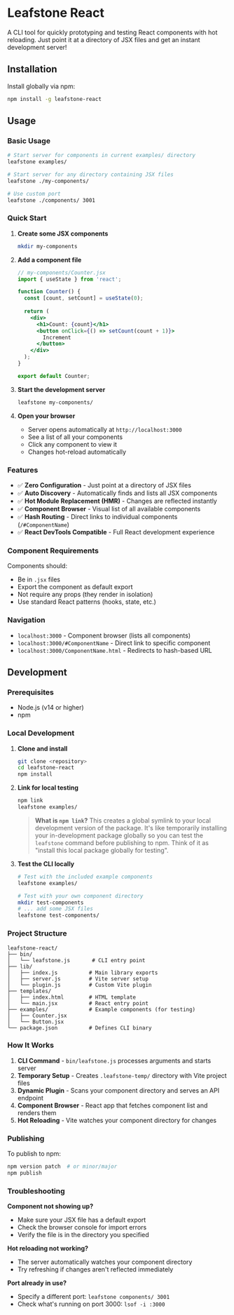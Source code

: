 # Leafstone React

A CLI tool for quickly prototyping and testing React components with hot reloading. Just point it at a directory of JSX files and get an instant development server!

## Installation

Install globally via npm:

```bash
npm install -g leafstone-react
```

## Usage

### Basic Usage

```bash
# Start server for components in current examples/ directory
leafstone examples/

# Start server for any directory containing JSX files
leafstone ./my-components/

# Use custom port
leafstone ./components/ 3001
```

### Quick Start

1. **Create some JSX components**
   ```bash
   mkdir my-components
   ```

2. **Add a component file**
   ```jsx
   // my-components/Counter.jsx
   import { useState } from 'react';

   function Counter() {
     const [count, setCount] = useState(0);
     
     return (
       <div>
         <h1>Count: {count}</h1>
         <button onClick={() => setCount(count + 1)}>
           Increment
         </button>
       </div>
     );
   }

   export default Counter;
   ```

3. **Start the development server**
   ```bash
   leafstone my-components/
   ```

4. **Open your browser**
   - Server opens automatically at `http://localhost:3000`
   - See a list of all your components
   - Click any component to view it
   - Changes hot-reload automatically

### Features

- ✅ **Zero Configuration** - Just point at a directory of JSX files
- ✅ **Auto Discovery** - Automatically finds and lists all JSX components
- ✅ **Hot Module Replacement (HMR)** - Changes are reflected instantly
- ✅ **Component Browser** - Visual list of all available components
- ✅ **Hash Routing** - Direct links to individual components (`/#ComponentName`)
- ✅ **React DevTools Compatible** - Full React development experience

### Component Requirements

Components should:
- Be in `.jsx` files
- Export the component as default export
- Not require any props (they render in isolation)
- Use standard React patterns (hooks, state, etc.)

### Navigation

- `localhost:3000` - Component browser (lists all components)
- `localhost:3000/#ComponentName` - Direct link to specific component
- `localhost:3000/ComponentName.html` - Redirects to hash-based URL

## Development

### Prerequisites

- Node.js (v14 or higher)
- npm

### Local Development

1. **Clone and install**
   ```bash
   git clone <repository>
   cd leafstone-react
   npm install
   ```

2. **Link for local testing**
   ```bash
   npm link
   leafstone examples/
   ```
   
   > **What is `npm link`?** This creates a global symlink to your local development version of the package. It's like temporarily installing your in-development package globally so you can test the `leafstone` command before publishing to npm. Think of it as "install this local package globally for testing".

3. **Test the CLI locally**
   ```bash
   # Test with the included example components
   leafstone examples/
   
   # Test with your own component directory
   mkdir test-components
   # ... add some JSX files
   leafstone test-components/
   ```

### Project Structure

```
leafstone-react/
├── bin/
│   └── leafstone.js       # CLI entry point
├── lib/
│   ├── index.js          # Main library exports
│   ├── server.js         # Vite server setup
│   └── plugin.js         # Custom Vite plugin
├── templates/
│   ├── index.html        # HTML template
│   └── main.jsx          # React entry point
├── examples/             # Example components (for testing)
│   ├── Counter.jsx
│   └── Button.jsx
└── package.json          # Defines CLI binary
```

### How It Works

1. **CLI Command** - `bin/leafstone.js` processes arguments and starts server
2. **Temporary Setup** - Creates `.leafstone-temp/` directory with Vite project files
3. **Dynamic Plugin** - Scans your component directory and serves an API endpoint
4. **Component Browser** - React app that fetches component list and renders them
5. **Hot Reloading** - Vite watches your component directory for changes

### Publishing

To publish to npm:

```bash
npm version patch  # or minor/major
npm publish
```

### Troubleshooting

**Component not showing up?**
- Make sure your JSX file has a default export
- Check the browser console for import errors
- Verify the file is in the directory you specified

**Hot reloading not working?**
- The server automatically watches your component directory
- Try refreshing if changes aren't reflected immediately

**Port already in use?**
- Specify a different port: `leafstone components/ 3001`
- Check what's running on port 3000: `lsof -i :3000`
